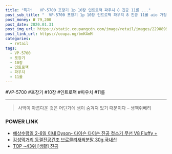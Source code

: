 ```yaml
--- 
title: "특가!   VP-5700 포장기 1p 10장 인트로팩 파우치 8 진공 11롤 ..." 
post_sub_title: "  VP-5700 포장기 1p 10장 인트로팩 파우치 8 진공 11롤 aio 가정용" 
post_money: ₩ 79,200 
post_date: 2020.01.31 
post_img_url: https://static.coupangcdn.com/image/retail/images/22988991683517-88ecb238-5ef6-4a1c-9056-9548b148bb4c.jpg 
post_link_url: https://coupa.ng/bnK4mM 
categories: 
  - retail 
tags: 
  - VP-5700 
  - 포장기 
  - 10장 
  - 인트로팩 
  - 파우치 
  - 11롤 
--- 
```

  #VP-5700 #포장기 #10장 #인트로팩 #파우치 #11롤 
<hr> 

> 사막이 아름다운 것은 어딘가에 샘이 숨겨져 있기 때문이다 – 생떽쥐베리 


### POWER LINK

* <a href="https://blog.naver.com/fasyy4321/221786028753" target="_blank">예상수령일 2-6일 이내 Dyson- 다이슨 다이슨 진공 청소기 무선 V8 Fluffy +</a>
* <a href="https://blog.naver.com/an0733/221784820135" target="_blank">감성먹거리 동결진공건조 브로콜리새싹분말 30g 국내산</a>
* <a href="https://blog.naver.com/an0733/221790953666" target="_blank"> TOP ~43위 [생활] 진공</a>
